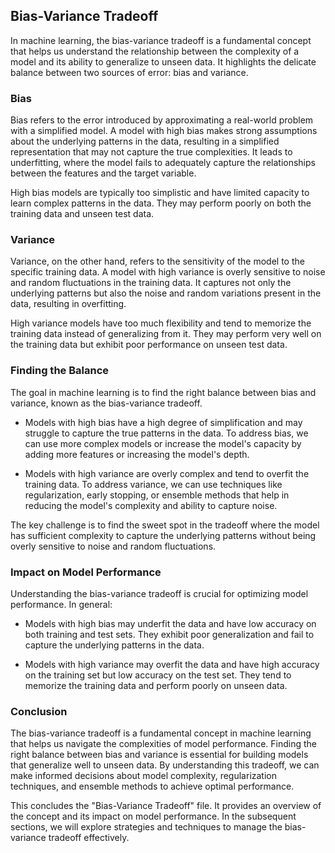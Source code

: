 ## Bias-Variance Tradeoff
In machine learning, the bias-variance tradeoff is a fundamental concept that helps us understand the relationship between the complexity of a model and its ability to generalize to unseen data. It highlights the delicate balance between two sources of error: bias and variance.

### Bias
Bias refers to the error introduced by approximating a real-world problem with a simplified model. A model with high bias makes strong assumptions about the underlying patterns in the data, resulting in a simplified representation that may not capture the true complexities. It leads to underfitting, where the model fails to adequately capture the relationships between the features and the target variable.

High bias models are typically too simplistic and have limited capacity to learn complex patterns in the data. They may perform poorly on both the training data and unseen test data.

### Variance
Variance, on the other hand, refers to the sensitivity of the model to the specific training data. A model with high variance is overly sensitive to noise and random fluctuations in the training data. It captures not only the underlying patterns but also the noise and random variations present in the data, resulting in overfitting.

High variance models have too much flexibility and tend to memorize the training data instead of generalizing from it. They may perform very well on the training data but exhibit poor performance on unseen test data.

### Finding the Balance
The goal in machine learning is to find the right balance between bias and variance, known as the bias-variance tradeoff.

- Models with high bias have a high degree of simplification and may struggle to capture the true patterns in the data. To address bias, we can use more complex models or increase the model's capacity by adding more features or increasing the model's depth.

- Models with high variance are overly complex and tend to overfit the training data. To address variance, we can use techniques like regularization, early stopping, or ensemble methods that help in reducing the model's complexity and ability to capture noise.

The key challenge is to find the sweet spot in the tradeoff where the model has sufficient complexity to capture the underlying patterns without being overly sensitive to noise and random fluctuations.

### Impact on Model Performance
Understanding the bias-variance tradeoff is crucial for optimizing model performance. In general:

- Models with high bias may underfit the data and have low accuracy on both training and test sets. They exhibit poor generalization and fail to capture the underlying patterns in the data.

- Models with high variance may overfit the data and have high accuracy on the training set but low accuracy on the test set. They tend to memorize the training data and perform poorly on unseen data.

### Conclusion
The bias-variance tradeoff is a fundamental concept in machine learning that helps us navigate the complexities of model performance. Finding the right balance between bias and variance is essential for building models that generalize well to unseen data. By understanding this tradeoff, we can make informed decisions about model complexity, regularization techniques, and ensemble methods to achieve optimal performance.

This concludes the "Bias-Variance Tradeoff" file. It provides an overview of the concept and its impact on model performance. In the subsequent sections, we will explore strategies and techniques to manage the bias-variance tradeoff effectively.
